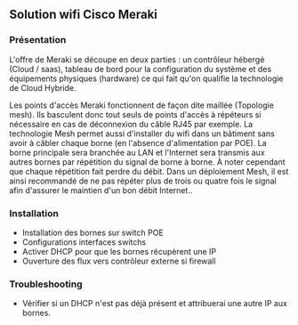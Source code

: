 
## Solution wifi Cisco Meraki

### Présentation

L'offre de Meraki se découpe en deux parties : un contrôleur hébergé (Cloud / saas), tableau de bord pour la configuration du système et des équipements physiques (hardware) ce qui fait qu'on qualifie la technologie de Cloud Hybride.

Les points d'accès Meraki fonctionnent de façon dite maillée (Topologie mesh). Ils basculent donc tout seuls de points d'accès à répéteurs si nécessaire en cas de déconnexion du câble RJ45 par exemple. La technologie Mesh permet aussi d'installer du wifi dans un bâtiment sans avoir à câbler chaque borne (en l'absence d'alimentation par POE). La borne principale sera branchée au LAN et l'Internet sera transmis aux autres bornes par répétition du signal de borne à borne. À noter cependant que chaque répétition fait perdre du débit. Dans un déploiement Mesh, il est ainsi recommandé de ne pas répéter plus de trois ou quatre fois le signal afin d'assurer le maintien d'un bon débit Internet..

### Installation

-   Installation des bornes sur switch POE
-   Configurations interfaces switchs
-   Activer DHCP pour que les bornes récupèrent une IP
-   Ouverture des flux vers contrôleur externe si firewall

### Troubleshooting

-   Vérifier si un DHCP n'est pas déjà présent et attribuerai une autre IP aux bornes.